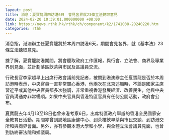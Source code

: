 ```yaml
---
layout: post
title: 消息：夏寶龍周四訪港6日　會見各界就23條立法聽取意見
date: 2024-02-20 10:39:01.000000000 +08:00
link: https://news.rthk.hk/rthk/ch/component/k2/1741038-20240220.htm
categories: rthk
---
```


消息指，港澳辦主任夏寶龍將於本周四訪港6天，期間會見各界，就《基本法》23條立法聽取意見。

據了解，夏寶龍訪港期間，將會聽取政府工作匯報，與行會、立法會、商界及專業界別見面，並計劃落區飲茶與市民及區議員交流。

行政長官李家超早上出席行政會議前見記者，被問到港澳辦主任夏寶龍是否於本周訪港時表示，中央官員一直非常關心香港，他兩次在北京述職時，不論是國家主席習近平或其他中央官員都多次強調，非常重視香港發展經濟、改善民生，他與中央官員溝通亦非常暢順。如果中央官員與香港特區官員有任何公開活動，政府會公布。

夏寶龍去年4月13至18日也曾來港考察6日，出席特區政府舉辦的香港全民國家安全教育日活動。期間亦曾到訪地區康健中心、到茶樓飲早茶與市民交談、到訪港交所和與商界會面。另外，亦有參觀本港大學和小學，與全體立法會議員見面，也曾到訪終審法院和鄉議局。
